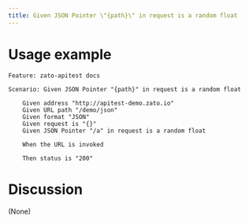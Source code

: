```yaml
---
title: Given JSON Pointer \"{path}\" in request is a random float
---
```


Usage example
=============

    Feature: zato-apitest docs

    Scenario: Given JSON Pointer "{path}" in request is a random float

        Given address "http://apitest-demo.zato.io"
        Given URL path "/demo/json"
        Given format "JSON"
        Given request is "{}"
        Given JSON Pointer "/a" in request is a random float

        When the URL is invoked

        Then status is "200"

Discussion
==========

(None)
